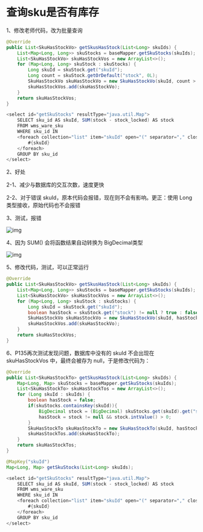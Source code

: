 # 查询sku是否有库存

1、修改老师代码，改为批量查询

```java
@Override
public List<SkuHasStockVo> getSkusHasStock(List<Long> skuIds) {
    List<Map<Long, Long>> skuStocks = baseMapper.getSkuStocks(skuIds);
    List<SkuHasStockVo> skuHasStockVos = new ArrayList<>();
    for (Map<Long, Long> skuStock : skuStocks) {
        Long skuId = skuStock.get("skuId");
        Long count = skuStock.getOrDefault("stock", 0L);
        SkuHasStockVo skuHasStockVo = new SkuHasStockVo(skuId, count > 0);
        skuHasStockVos.add(skuHasStockVo);
    }
    return skuHasStockVos;
}

<select id="getSkuStocks" resultType="java.util.Map">
    SELECT sku_id AS skuId, SUM(stock - stock_locked) AS stock
    FROM wms_ware_sku
    WHERE sku_id IN
    <foreach collection="list" item="skuId" open="(" separator="," close=")">
        #{skuId}
    </foreach>
    GROUP BY sku_id
</select>
```

2、好处

2-1、减少与数据库的交互次数，速度更快

2-2、对于错误 skuId，原本代码会报错，现在则不会有影响。更正：使用 Long 类型接收，原始代码也不会报错

3、测试，报错

![img](https://cdn.nlark.com/yuque/0/2023/png/2836791/1694143628197-813ac1ea-08e8-4a5e-bf47-0a1939c52114.png)

4、因为 SUM() 会将函数结果自动转换为 BigDecimal类型

![img](https://cdn.nlark.com/yuque/0/2023/png/2836791/1694143631988-58644d44-c946-49c4-b064-938c991a661a.png)

5、修改代码，测试，可以正常运行

```java
@Override
public List<SkuHasStockVo> getSkusHasStock(List<Long> skuIds) {
    List<Map<Long, Long>> skuStocks = baseMapper.getSkuStocks(skuIds);
    List<SkuHasStockVo> skuHasStockVos = new ArrayList<>();
    for (Map<Long, Long> skuStock : skuStocks) {
        Long skuId = skuStock.get("skuId");
        boolean hasStock = skuStock.get("stock") != null ? true : false;
        SkuHasStockVo skuHasStockVo = new SkuHasStockVo(skuId, hasStock);
        skuHasStockVos.add(skuHasStockVo);
    }
    return skuHasStockVos;
}
```

6、P135再次测试发现问题，数据库中没有的 skuId 不会出现在 skuHasStockVos 中，最终会被存为 null，于是修改代码为：

```java
@Override
public List<SkuHasStockTo> getSkusHasStock(List<Long> skuIds) {
    Map<Long, Map> skuStocks = baseMapper.getSkuStocks(skuIds);
    List<SkuHasStockTo> skuHasStockTos = new ArrayList<>();
    for (Long skuId : skuIds) {
        boolean hasStock = false;
        if(skuStocks.containsKey(skuId)){
            BigDecimal stock = (BigDecimal) skuStocks.get(skuId).get("stock");
            hasStock = stock != null && stock.intValue() > 0;
        }
        SkuHasStockTo skuHasStockTo = new SkuHasStockTo(skuId, hasStock);
        skuHasStockTos.add(skuHasStockTo);
    }
    return skuHasStockTos;
}

@MapKey("skuId")
Map<Long, Map> getSkuStocks(List<Long> skuIds);

<select id="getSkuStocks" resultType="java.util.Map">
    SELECT sku_id AS skuId, SUM(stock - stock_locked) AS stock
    FROM wms_ware_sku
    WHERE sku_id IN
    <foreach collection="list" item="skuId" open="(" separator="," close=")">
        #{skuId}
    </foreach>
    GROUP BY sku_id
</select>
```

